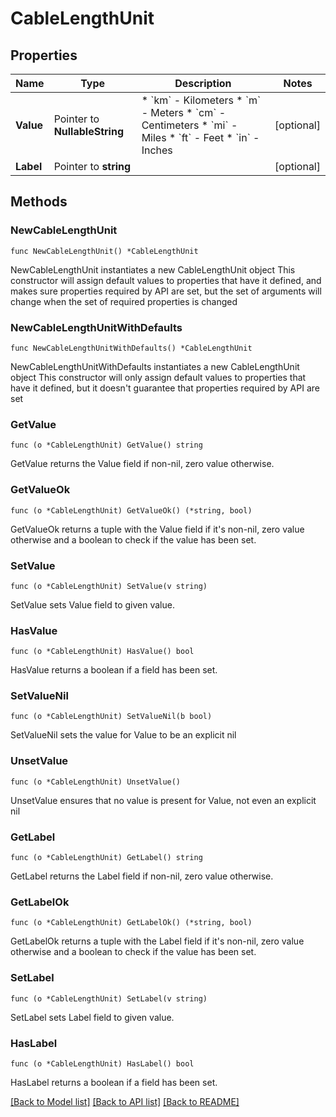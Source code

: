 # CableLengthUnit

## Properties

Name | Type | Description | Notes
------------ | ------------- | ------------- | -------------
**Value** | Pointer to **NullableString** | * &#x60;km&#x60; - Kilometers * &#x60;m&#x60; - Meters * &#x60;cm&#x60; - Centimeters * &#x60;mi&#x60; - Miles * &#x60;ft&#x60; - Feet * &#x60;in&#x60; - Inches | [optional] 
**Label** | Pointer to **string** |  | [optional] 

## Methods

### NewCableLengthUnit

`func NewCableLengthUnit() *CableLengthUnit`

NewCableLengthUnit instantiates a new CableLengthUnit object
This constructor will assign default values to properties that have it defined,
and makes sure properties required by API are set, but the set of arguments
will change when the set of required properties is changed

### NewCableLengthUnitWithDefaults

`func NewCableLengthUnitWithDefaults() *CableLengthUnit`

NewCableLengthUnitWithDefaults instantiates a new CableLengthUnit object
This constructor will only assign default values to properties that have it defined,
but it doesn't guarantee that properties required by API are set

### GetValue

`func (o *CableLengthUnit) GetValue() string`

GetValue returns the Value field if non-nil, zero value otherwise.

### GetValueOk

`func (o *CableLengthUnit) GetValueOk() (*string, bool)`

GetValueOk returns a tuple with the Value field if it's non-nil, zero value otherwise
and a boolean to check if the value has been set.

### SetValue

`func (o *CableLengthUnit) SetValue(v string)`

SetValue sets Value field to given value.

### HasValue

`func (o *CableLengthUnit) HasValue() bool`

HasValue returns a boolean if a field has been set.

### SetValueNil

`func (o *CableLengthUnit) SetValueNil(b bool)`

 SetValueNil sets the value for Value to be an explicit nil

### UnsetValue
`func (o *CableLengthUnit) UnsetValue()`

UnsetValue ensures that no value is present for Value, not even an explicit nil
### GetLabel

`func (o *CableLengthUnit) GetLabel() string`

GetLabel returns the Label field if non-nil, zero value otherwise.

### GetLabelOk

`func (o *CableLengthUnit) GetLabelOk() (*string, bool)`

GetLabelOk returns a tuple with the Label field if it's non-nil, zero value otherwise
and a boolean to check if the value has been set.

### SetLabel

`func (o *CableLengthUnit) SetLabel(v string)`

SetLabel sets Label field to given value.

### HasLabel

`func (o *CableLengthUnit) HasLabel() bool`

HasLabel returns a boolean if a field has been set.


[[Back to Model list]](../README.md#documentation-for-models) [[Back to API list]](../README.md#documentation-for-api-endpoints) [[Back to README]](../README.md)


